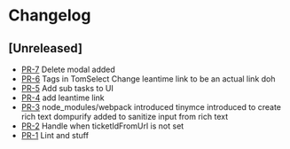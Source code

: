 # Changelog

## [Unreleased]

* [PR-7](https://github.com/ITK-Leantime/leantime-show-ticket/pull/7)
  Delete modal added
* [PR-6](https://github.com/ITK-Leantime/leantime-show-ticket/pull/6)
  Tags in TomSelect
  Change leantime link to be an actual link doh
* [PR-5](https://github.com/ITK-Leantime/leantime-show-ticket/pull/5)
  Add sub tasks to UI
* [PR-4](https://github.com/ITK-Leantime/leantime-show-ticket/pull/4)
  add leantime link
* [PR-3](https://github.com/ITK-Leantime/leantime-show-ticket/pull/3)
  node_modules/webpack introduced
  tinymce introduced to create rich text
  dompurify added to sanitize input from rich text
* [PR-2](https://github.com/ITK-Leantime/leantime-show-ticket/pull/2)
  Handle when ticketIdFromUrl is not set
* [PR-1](https://github.com/ITK-Leantime/leantime-show-ticket/pull/1)
  Lint and stuff
